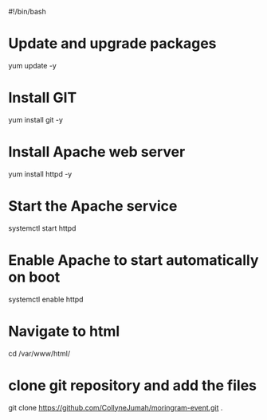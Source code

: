 <!-- 
This userdata script installs GIT and apache web server.
- Clones a repository and moves to the root directory
- The website is accessible by the public IP address of the instance.
 -->



#!/bin/bash
# Update and upgrade packages
yum update -y
# Install GIT
yum install git -y
# Install Apache web server
yum install httpd -y
# Start the Apache service
systemctl start httpd
# Enable Apache to start automatically on boot
systemctl enable httpd
# Navigate to html
cd /var/www/html/
# clone git repository and add the files 
git clone https://github.com/CollyneJumah/moringram-event.git .
